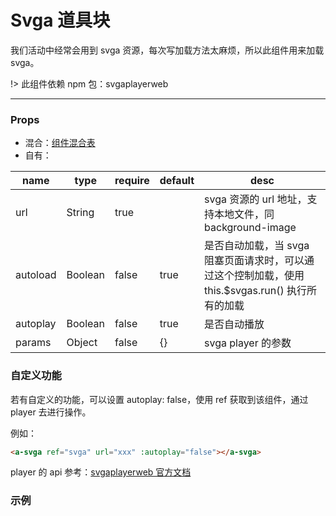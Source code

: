 # Svga 道具块

我们活动中经常会用到 svga 资源，每次写加载方法太麻烦，所以此组件用来加载 svga。

!> 此组件依赖 npm 包：svgaplayerweb

---

### Props

- 混合：[组件混合表](docs/components/mixins/Components.md)
- 自有：

| name     | type    | require | default | desc                                                                                               |
| -------- | ------- | ------- | ------- | -------------------------------------------------------------------------------------------------- |
| url      | String  | true    |         | svga 资源的 url 地址，支持本地文件，同 background-image                                            |
| autoload | Boolean | false   | true    | 是否自动加载，当 svga 阻塞页面请求时，可以通过这个控制加载，使用 this.\$svgas.run() 执行所有的加载 |
| autoplay | Boolean | false   | true    | 是否自动播放                                                                                       |
| params   | Object  | false   | {}      | svga player 的参数                                                                                 |

### 自定义功能

若有自定义的功能，可以设置 autoplay: false，使用 ref 获取到该组件，通过 player 去进行操作。

例如：

```html
<a-svga ref="svga" url="xxx" :autoplay="false"></a-svga>
```

player 的 api 参考：[svgaplayerweb 官方文档](https://github.com/svga/SVGAPlayer-Web/blob/master/README.zh.md)

### 示例

<vuep template="#example" :options="{ theme: 'neo' }"></vuep>

<script v-pre type="text/x-template" id="example">
<template>
  <a-section w="250px" h="200px" bg-c="#ddd">
    <a-svga pl="0" pt="0" w="100px" h="100px" url="https://x-m-org.github.io/antelope-ui/docs/components/basic/static/demo.svga"></a-svga>
    <a-svga pr="0" pt="0" w="100px" h="100px" url="https://x-m-org.github.io/antelope-ui/docs/components/basic/static/demo.svga"></a-svga>
  </a-section>
</template>

<script>
  export default {}
</script>
</script>
